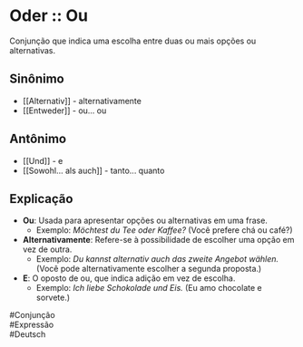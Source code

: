 # Oder :: Ou
<!--SR:!2024-11-08,3,250-->
Conjunção que indica uma escolha entre duas ou mais opções ou alternativas.

## Sinônimo
- [[Alternativ]] - alternativamente  
- [[Entweder]] - ou... ou  

## Antônimo
- [[Und]] - e  
- [[Sowohl... als auch]] - tanto... quanto  

## Explicação
- **Ou**: Usada para apresentar opções ou alternativas em uma frase.
  - Exemplo: *Möchtest du Tee oder Kaffee?* (Você prefere chá ou café?)
- **Alternativamente**: Refere-se à possibilidade de escolher uma opção em vez de outra.
  - Exemplo: *Du kannst alternativ auch das zweite Angebot wählen.* (Você pode alternativamente escolher a segunda proposta.)
- **E**: O oposto de ou, que indica adição em vez de escolha.
  - Exemplo: *Ich liebe Schokolade und Eis.* (Eu amo chocolate e sorvete.)

#Conjunção  
#Expressão  
#Deutsch
